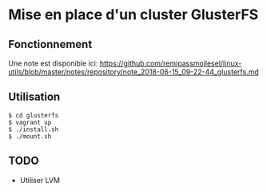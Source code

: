 # Mise en place d'un cluster GlusterFS

## Fonctionnement

Une note est disponible ici: https://github.com/remipassmoilesel/linux-utils/blob/master/notes/repository/note_2018-06-15_09-22-44_glusterfs.md

## Utilisation

    $ cd glusterfs
    $ vagrant up
    $ ./install.sh
    $ ./mount.sh

## TODO

- Utiliser LVM